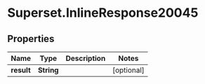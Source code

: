 # Superset.InlineResponse20045

## Properties
Name | Type | Description | Notes
------------ | ------------- | ------------- | -------------
**result** | **String** |  | [optional] 

